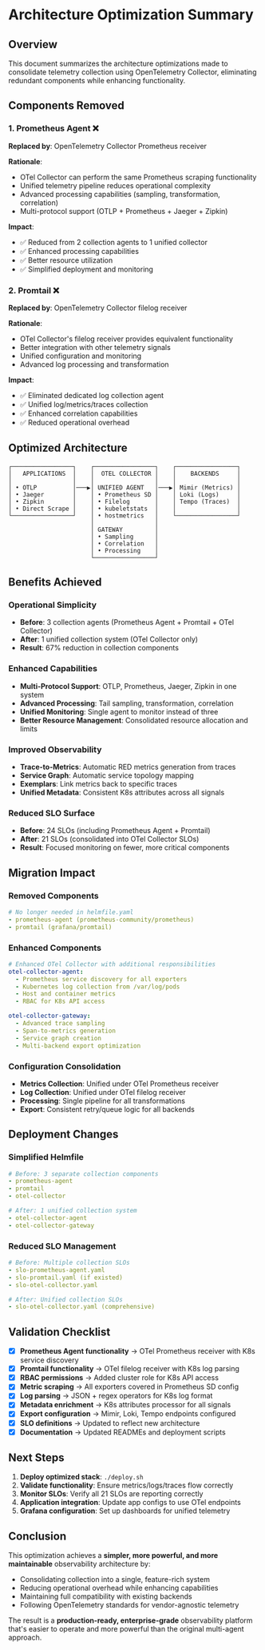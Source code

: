 # Architecture Optimization Summary

## Overview

This document summarizes the architecture optimizations made to consolidate telemetry collection using OpenTelemetry Collector, eliminating redundant components while enhancing functionality.

## Components Removed

### 1. **Prometheus Agent** ❌

**Replaced by**: OpenTelemetry Collector Prometheus receiver

**Rationale**:

- OTel Collector can perform the same Prometheus scraping functionality
- Unified telemetry pipeline reduces operational complexity
- Advanced processing capabilities (sampling, transformation, correlation)
- Multi-protocol support (OTLP + Prometheus + Jaeger + Zipkin)

**Impact**:

- ✅ Reduced from 2 collection agents to 1 unified collector
- ✅ Enhanced processing capabilities
- ✅ Better resource utilization
- ✅ Simplified deployment and monitoring

### 2. **Promtail** ❌

**Replaced by**: OpenTelemetry Collector filelog receiver

**Rationale**:

- OTel Collector's filelog receiver provides equivalent functionality
- Better integration with other telemetry signals
- Unified configuration and monitoring
- Advanced log processing and transformation

**Impact**:

- ✅ Eliminated dedicated log collection agent
- ✅ Unified log/metrics/traces collection
- ✅ Enhanced correlation capabilities
- ✅ Reduced operational overhead

## Optimized Architecture

```
┌─────────────────┐    ┌─────────────────┐    ┌─────────────────┐
│   APPLICATIONS  │    │  OTEL COLLECTOR │    │    BACKENDS     │
│                 │    │                 │    │                 │
│ • OTLP          │───▶│ UNIFIED AGENT   │───▶│ Mimir (Metrics) │
│ • Jaeger        │    │ • Prometheus SD │    │ Loki (Logs)     │
│ • Zipkin        │    │ • Filelog       │    │ Tempo (Traces)  │
│ • Direct Scrape │    │ • kubeletstats  │    │                 │
└─────────────────┘    │ • hostmetrics   │    └─────────────────┘
                       │                 │
                       │ GATEWAY         │
                       │ • Sampling      │
                       │ • Correlation   │
                       │ • Processing    │
                       └─────────────────┘
```

## Benefits Achieved

### **Operational Simplicity**

- **Before**: 3 collection agents (Prometheus Agent + Promtail + OTel Collector)
- **After**: 1 unified collection system (OTel Collector only)
- **Result**: 67% reduction in collection components

### **Enhanced Capabilities**

- **Multi-Protocol Support**: OTLP, Prometheus, Jaeger, Zipkin in one system
- **Advanced Processing**: Tail sampling, transformation, correlation
- **Unified Monitoring**: Single agent to monitor instead of three
- **Better Resource Management**: Consolidated resource allocation and limits

### **Improved Observability**

- **Trace-to-Metrics**: Automatic RED metrics generation from traces
- **Service Graph**: Automatic service topology mapping
- **Exemplars**: Link metrics back to specific traces
- **Unified Metadata**: Consistent K8s attributes across all signals

### **Reduced SLO Surface**

- **Before**: 24 SLOs (including Prometheus Agent + Promtail)
- **After**: 21 SLOs (consolidated into OTel Collector SLOs)
- **Result**: Focused monitoring on fewer, more critical components

## Migration Impact

### **Removed Components**

```yaml
# No longer needed in helmfile.yaml
- prometheus-agent (prometheus-community/prometheus)
- promtail (grafana/promtail)
```

### **Enhanced Components**

```yaml
# Enhanced OTel Collector with additional responsibilities
otel-collector-agent:
  - Prometheus service discovery for all exporters
  - Kubernetes log collection from /var/log/pods
  - Host and container metrics
  - RBAC for K8s API access

otel-collector-gateway:
  - Advanced trace sampling
  - Span-to-metrics generation
  - Service graph creation
  - Multi-backend export optimization
```

### **Configuration Consolidation**

- **Metrics Collection**: Unified under OTel Prometheus receiver
- **Log Collection**: Unified under OTel filelog receiver
- **Processing**: Single pipeline for all transformations
- **Export**: Consistent retry/queue logic for all backends

## Deployment Changes

### **Simplified Helmfile**

```yaml
# Before: 3 separate collection components
- prometheus-agent
- promtail
- otel-collector

# After: 1 unified collection system
- otel-collector-agent
- otel-collector-gateway
```

### **Reduced SLO Management**

```yaml
# Before: Multiple collection SLOs
- slo-prometheus-agent.yaml
- slo-promtail.yaml (if existed)
- slo-otel-collector.yaml

# After: Unified collection SLOs
- slo-otel-collector.yaml (comprehensive)
```

## Validation Checklist

- [x] **Prometheus Agent functionality** → OTel Prometheus receiver with K8s service discovery
- [x] **Promtail functionality** → OTel filelog receiver with K8s log parsing
- [x] **RBAC permissions** → Added cluster role for K8s API access
- [x] **Metric scraping** → All exporters covered in Prometheus SD config
- [x] **Log parsing** → JSON + regex operators for K8s log format
- [x] **Metadata enrichment** → K8s attributes processor for all signals
- [x] **Export configuration** → Mimir, Loki, Tempo endpoints configured
- [x] **SLO definitions** → Updated to reflect new architecture
- [x] **Documentation** → Updated READMEs and deployment scripts

## Next Steps

1. **Deploy optimized stack**: `./deploy.sh`
2. **Validate functionality**: Ensure metrics/logs/traces flow correctly
3. **Monitor SLOs**: Verify all 21 SLOs are reporting correctly
4. **Application integration**: Update app configs to use OTel endpoints
5. **Grafana configuration**: Set up dashboards for unified telemetry

## Conclusion

This optimization achieves a **simpler, more powerful, and more maintainable** observability architecture by:

- Consolidating collection into a single, feature-rich system
- Reducing operational overhead while enhancing capabilities
- Maintaining full compatibility with existing backends
- Following OpenTelemetry standards for vendor-agnostic telemetry

The result is a **production-ready, enterprise-grade** observability platform that's easier to operate and more powerful than the original multi-agent approach.

